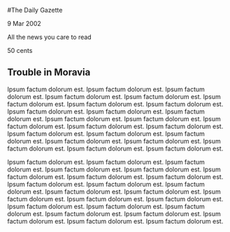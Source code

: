 #The Daily Gazette

9 Mar 2002

All the news you care to read

50 cents

Trouble in Moravia
------------------

Ipsum factum dolorum est. Ipsum factum dolorum est. Ipsum factum dolorum
est. Ipsum factum dolorum est. Ipsum factum dolorum est. Ipsum factum
dolorum est. Ipsum factum dolorum est. Ipsum factum dolorum est. Ipsum
factum dolorum est. Ipsum factum dolorum est. Ipsum factum dolorum est.
Ipsum factum dolorum est. Ipsum factum dolorum est. Ipsum factum dolorum
est. Ipsum factum dolorum est. Ipsum factum dolorum est. Ipsum factum
dolorum est. Ipsum factum dolorum est. Ipsum factum dolorum est. Ipsum
factum dolorum est. Ipsum factum dolorum est. Ipsum factum dolorum est.
Ipsum factum dolorum est. Ipsum factum dolorum est.

Ipsum factum dolorum est. Ipsum factum dolorum est. Ipsum factum dolorum
est. Ipsum factum dolorum est. Ipsum factum dolorum est. Ipsum factum
dolorum est. Ipsum factum dolorum est. Ipsum factum dolorum est. Ipsum
factum dolorum est. Ipsum factum dolorum est. Ipsum factum dolorum est.
Ipsum factum dolorum est. Ipsum factum dolorum est. Ipsum factum dolorum
est. Ipsum factum dolorum est. Ipsum factum dolorum est. Ipsum factum
dolorum est. Ipsum factum dolorum est. Ipsum factum dolorum est. Ipsum
factum dolorum est. Ipsum factum dolorum est. Ipsum factum dolorum est.
Ipsum factum dolorum est. Ipsum factum dolorum est.

